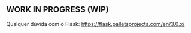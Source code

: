 ## WORK IN PROGRESS (WIP)

Qualquer dúvida com o Flask:
https://flask.palletsprojects.com/en/3.0.x/
